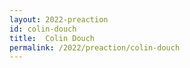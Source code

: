 ```yaml
---
layout: 2022-preaction
id: colin-douch
title:  Colin Douch
permalink: /2022/preaction/colin-douch
---
```


